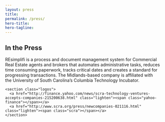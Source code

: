 ```yaml
---
layout: press
title:
permalink: /press/
hero-title:
hero-tagline:
---
```

<section class="press col-1">

  <div class="lighten full-width-bar">
    <h1>In the Press</h1>
    <p class="">REsimplifi is a process and document management system for Commercial Real Estate agents and brokers that automates administrative tasks, reduces time consuming paperwork, tracks critical dates and creates a standard for progressing transactions. The Midlands-based company is affiliated with the University of South Carolina’s Columbia Technology Incubator.</p>
  </div>

    <section class="logos">
      <a href="http://finance.yahoo.com/news/scra-technology-ventures-accepts-companies-215200638.html" class="lighten"><span class="yahoo-finance"></span></a>
      <a href="http://www.scra.org/press/newcompanies-021116.html" class="lighten"><span class="scra"></span></a>
    </section>




</section>
